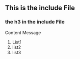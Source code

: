 ## This is the include File
### the h3 in the include File
Content Message

1. List1
2. list2
3. list3